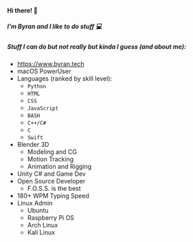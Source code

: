 #### Hi there! 👋

##### I'm Byran and I like to do stuff  💻 

##### Stuff I can do but not really but kinda I guess (and about me):

* https://www.byran.tech 
* macOS PowerUser
* Languages (ranked by skill level):
  - ```Python```
  - ```HTML```
  - ```CSS```
  - ```JavaScript```
  - ```BASH```
  - ```C++/C#```
  - ```C```
  - ```Swift```
* Blender 3D
  - Modeling and CG
  - Motion Tracking
  - Animation and Rigging 
* Unity C# and Game Dev
* Open Source Developer
  - F.O.S.S. is the best
* 180+ WPM Typing Speed
* Linux Admin
   - Ubuntu
   - Raspberry Pi OS
   - Arch Linux
   - Kali Linux

